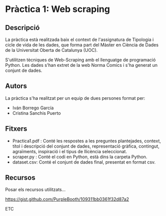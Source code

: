    
# Pràctica 1: Web scraping

## Descripció

La pràctica està realitzada baix el context de l'assignatura de Tipologia i cicle de vida de les dades, que forma part del Màster en Ciència de Dades de la Universitat Oberta de Catalunya (UOC).

S'utilitzen tècniques de Web-Scraping amb el llenguatge de programació Python. Les dades s'han extret de la web Norma Comics i s'ha generat un conjunt de dades.

## Autors

La pràctica s'ha realitzat per un equip de dues persones format per:
* Iván Borrego García
* Cristina Sanchis Puerto

## Fitxers

* Practica1.pdf : Conté les respostes a les preguntes plantejades, context, títol i descripció del conjunt de dades, representació gràfica, contingut, agraïments, inspiració i el tipus de llicència seleccionat.
* scraper.py : Conté el codi en Python, està dins la carpeta Python.
* dataset.csv: Conté el conjunt de dades final, presentat en format csv.

## Recursos

Posar els recursos utilitzats...

https://gist.github.com/PurpleBooth/109311bb0361f32d87a2 

ETC
